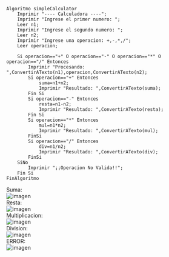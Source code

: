 ```
Algoritmo simpleCalculator
	Imprimir "---- Calculadora ----";
	Imprimir "Ingrese el primer numero: "; 
	Leer n1;
	Imprimir "Ingrese el segundo numero: "; 
	Leer n2;
	Imprimir "Ingrese una operacion: +,-,*,/";
	Leer operacion;	
	
	Si operacion=="+" O operacion=="-" O operacion=="*" O operacion=="/" Entonces	
		Imprimir "Procesando: ",ConvertirATexto(n1),operacion,ConvertirATexto(n2);
		Si operacion=="+" Entonces
			suma=n1+n2;
			Imprimir "Resultado: ",ConvertirATexto(suma);
		Fin Si
		Si operacion=="-" Entonces
			resta=n1-n2;
			Imprimir "Resultado: ",ConvertirATexto(resta);
		Fin Si
		Si operacion=="*" Entonces
			mul=n1*n2;
			Imprimir "Resultado: ",ConvertirATexto(mul);
		FinSi
		Si operacion=="/" Entonces
			div=n1/n2;
			Imprimir "Resultado: ",ConvertirATexto(div);
		FinSi
	SiNo
		Imprimir "¡¡Operacion No Valida!!";
	Fin Si
FinAlgoritmo
```
Suma: <br>
![imagen](https://user-images.githubusercontent.com/116420679/209032022-53d0e00c-7889-4923-b6d3-39639b163fa7.png) <br>
Resta: <br>
![imagen](https://user-images.githubusercontent.com/116420679/209032079-b30db83a-482b-4157-8966-61cd24d15028.png) <br>
Multiplicacion: <br>
![imagen](https://user-images.githubusercontent.com/116420679/209032144-c83c5147-fa5c-4ec9-b219-1eae05c07fbe.png) <br>
Division: <br>
![imagen](https://user-images.githubusercontent.com/116420679/209032186-4982d603-e91f-45ed-92de-3d1092cc0950.png) <br>
ERROR: <br>
![imagen](https://user-images.githubusercontent.com/116420679/209032233-b774c59e-abed-40f5-b591-cff117d25981.png) <br>
